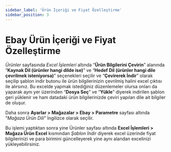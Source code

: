 ```yaml
---
sidebar_label: 'Ürün İçeriği ve Fiyat Özelleştirme'
sidebar_position: 3
---
```



# Ebay Ürün İçeriği ve Fiyat Özelleştirme 

*Ürünler* sayfasında *Excel İşlemleri* altında “**Ürün Bilgilerini Çevirin**” alanında “**Kaynak Dil (ürünler hangi dilde ise)**” ve “**Hedef Dil (ürünler hangi dile çevrilmek isteniyorsa)**” seçenekleri seçilir ve “**Çevirerek İndir**” olarak seçilip şablon indir butonu ile ürün bilgilerinizin çevrilmiş halini excel çıktısı ile alırsınız. Bu excelde yapmak istediğiniz düzenlemeler olursa onları da yaparak aynı yer üzerinden “**Dosya Seç**” ve “**Yükle**” diyerek indirilen şablon geri yüklenir ve ham datadaki ürün bilgilerinizde çeviri yapılan dile ait bilgiler de oluşur. 

Daha sonra **Ayarlar > Mağazalar > Ebay > Parametre** sayfası altında “*Mağaza Ürün Dili*” İngilizce olarak seçilir. 

Bu işlemi yaptıktan sonra yine Ürünler sayfası altında **Excel İşlemleri > Mağaza Ürün Excel** kısmından *Şablon İndir* diyerek excel üzerinde fiyat bilgilerinizi ve para birimini güncelleyerek yine aynı alandan excelinizi yükleyebilirsiniz. 


